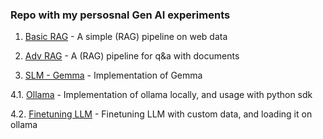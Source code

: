 ### Repo with my persosnal Gen AI experiments

1. [Basic RAG](https://github.com/J0SAL/genai-projects/tree/main/1-basic-rag) - A simple (RAG) pipeline on web data

2. [Adv RAG](https://github.com/J0SAL/genai-projects/tree/main/2-rag-full-stack) - A (RAG) pipeline for q&a with documents

3. [SLM - Gemma](https://github.com/J0SAL/genai-projects/tree/main/3-gemma_slm) - Implementation of Gemma

4.1. [Ollama](https://github.com/J0SAL/genai-projects/tree/main/4.1-ollama) - Implementation of ollama locally, and usage with python sdk

4.2. [Finetuning LLM](https://github.com/J0SAL/genai-projects/tree/main/4.2-finetune-ollama) - Finetuning LLM with custom data, and loading it on ollama
